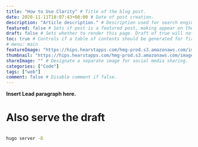 ```yaml
---
title: "How to Use Clarity" # Title of the blog post.
date: 2020-11-11T18:07:43+08:00 # Date of post creation.
description: "Article description." # Description used for search engine.
featured: false # Sets if post is a featured post, making appear on the home page side bar.
draft: false # Sets whether to render this page. Draft of true will not be rendered.
toc: true # Controls if a table of contents should be generated for first-level links automatically.
# menu: main
featureImage: "https://hips.hearstapps.com/hmg-prod.s3.amazonaws.com/images/dog-puppy-on-garden-royalty-free-image-1586966191.jpg" # Sets featured image on blog post.
thumbnail: "https://hips.hearstapps.com/hmg-prod.s3.amazonaws.com/images/dog-puppy-on-garden-royalty-free-image-1586966191.jpg" # Sets thumbnail image appearing inside card on homepage.
shareImage: "" # Designate a separate image for social media sharing.
categories: ["Code"]
tags: ["web"]
comment: false # Disable comment if false.
---
```


**Insert Lead paragraph here.**

<!--more-->


# Also serve the draft



```sh

hugo server -D 
```
